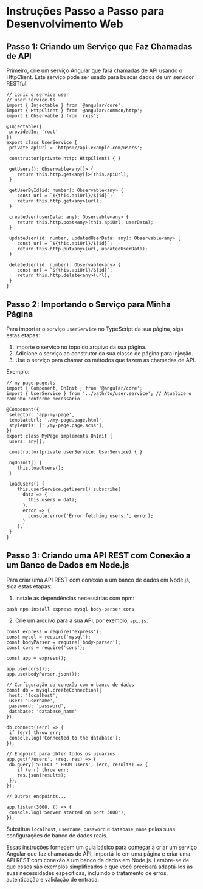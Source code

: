 # Instruções Passo a Passo para Desenvolvimento Web

## Passo 1: Criando um Serviço que Faz Chamadas de API

Primeiro, crie um serviço Angular que fará chamadas de API usando o HttpClient. Este serviço pode ser usado para buscar dados de um servidor RESTful.

```
// ionic g service user
// user.service.ts
import { Injectable } from '@angular/core';
import { HttpClient } from '@angular/common/http';
import { Observable } from 'rxjs';

@Injectable({
 providedIn: 'root'
})
export class UserService {
 private apiUrl = 'https://api.example.com/users';

 constructor(private http: HttpClient) { }

 getUsers(): Observable<any[]> {
    return this.http.get<any[]>(this.apiUrl);
 }

 getUserById(id: number): Observable<any> {
    const url = `${this.apiUrl}/${id}`;
    return this.http.get<any>(url);
 }

 createUser(userData: any): Observable<any> {
    return this.http.post<any>(this.apiUrl, userData);
 }

 updateUser(id: number, updatedUserData: any): Observable<any> {
    const url = `${this.apiUrl}/${id}`;
    return this.http.put<any>(url, updatedUserData);
 }

 deleteUser(id: number): Observable<any> {
    const url = `${this.apiUrl}/${id}`;
    return this.http.delete<any>(url);
 }
}
```

## Passo 2: Importando o Serviço para Minha Página

Para importar o serviço `UserService` no TypeScript da sua página, siga estas etapas:

1. Importe o serviço no topo do arquivo da sua página.
2. Adicione o serviço ao construtor da sua classe de página para injeção.
3. Use o serviço para chamar os métodos que fazem as chamadas de API.

Exemplo:

```
// my-page.page.ts
import { Component, OnInit } from '@angular/core';
import { UserService } from '../path/to/user.service'; // Atualize o caminho conforme necessário

@Component({
 selector: 'app-my-page',
 templateUrl: './my-page.page.html',
 styleUrls: ['./my-page.page.scss'],
})
export class MyPage implements OnInit {
 users: any[];

 constructor(private userService: UserService) { }

 ngOnInit() {
    this.loadUsers();
 }

 loadUsers() {
    this.userService.getUsers().subscribe(
      data => {
        this.users = data;
      },
      error => {
        console.error('Error fetching users:', error);
      }
    );
 }
}
```

## Passo 3: Criando uma API REST com Conexão a um Banco de Dados em Node.js

Para criar uma API REST com conexão a um banco de dados em Node.js, siga estas etapas:

1. Instale as dependências necessárias com npm:

```bash npm install express mysql body-parser cors```

2. Crie um arquivo para a sua API, por exemplo, `api.js`:

```
const express = require('express');
const mysql = require('mysql');
const bodyParser = require('body-parser');
const cors = require('cors');

const app = express();

app.use(cors());
app.use(bodyParser.json());

// Configuração da conexão com o banco de dados
const db = mysql.createConnection({
 host: 'localhost',
 user: 'username',
 password: 'password',
 database: 'database_name'
});

db.connect((err) => {
 if (err) throw err;
 console.log('Connected to the database');
});

// Endpoint para obter todos os usuários
app.get('/users', (req, res) => {
 db.query('SELECT * FROM users', (err, results) => {
    if (err) throw err;
    res.json(results);
 });
});

// Outros endpoints...

app.listen(3000, () => {
 console.log('Server started on port 3000');
});
```

Substitua `localhost`, `username`, `password` e `database_name` pelas suas configurações de banco de dados reais.

Essas instruções fornecem um guia básico para começar a criar um serviço Angular que faz chamadas de API, importá-lo em uma página e criar uma API REST com conexão a um banco de dados em Node.js. Lembre-se de que esses são exemplos simplificados e que você precisará adaptá-los às suas necessidades específicas, incluindo o tratamento de erros, autenticação e validação de entrada.
